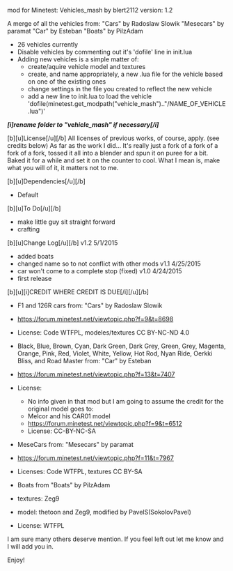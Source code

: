 mod for Minetest: Vehicles_mash
by blert2112
version: 1.2

A merge of all the vehicles from:
"Cars" by Radoslaw Slowik
"Mesecars" by paramat
"Car" by Esteban
"Boats" by PilzAdam

- 26 vehicles currently
- Disable vehicles by commenting out it's 'dofile' line in init.lua
- Adding new vehicles is a simple matter of:
	- create/aquire vehicle model and textures
	- create, and name appropriately, a new .lua file for the vehicle based on one of the existing ones
	- change settings in the file you created to reflect the new vehicle
	- add a new line to init.lua to load the vehicle 'dofile(minetest.get_modpath("vehicle_mash").."/NAME_OF_VEHICLE.lua")'

***[i]rename folder to "vehicle_mash" if necessary[/i]***

[b][u]License[/u][/b]
All licenses of previous works, of course, apply. (see credits below)
As far as the work I did... It's really just a fork of a fork of a fork of a fork, tossed it all into a blender and spun it on puree for a bit. Baked it for a while and set it on the counter to cool. What I mean is, make what you will of it, it matters not to me.

[b][u]Dependencies[/u][/b]
- Default

[b][u]To Do[/u][/b]
- make little guy sit straight forward
- crafting

[b][u]Change Log[/u][/b]
v1.2 5/1/2015 
- added boats
- changed name so  to not conflict with other mods
v1.1 4/25/2015
- car won't come to a complete stop (fixed)
v1.0 4/24/2015
- first release

[b][u][i]CREDIT WHERE CREDIT IS DUE[/i][/u][/b]
- F1 and 126R cars from: "Cars" by Radoslaw Slowik
- https://forum.minetest.net/viewtopic.php?f=9&t=8698
- License: Code WTFPL, modeles/textures CC BY-NC-ND 4.0

- Black, Blue, Brown, Cyan, Dark Green, Dark Grey, Green, Grey, Magenta, Orange, Pink, Red, Violet, White, Yellow, Hot Rod, Nyan Ride, Oerkki Bliss, and Road Master from: "Car" by Esteban
- https://forum.minetest.net/viewtopic.php?f=13&t=7407
- License:
	- No info given in that mod but I am going to assume the credit for the original model goes to:
	- Melcor and his CAR01 model
	- https://forum.minetest.net/viewtopic.php?f=9&t=6512
	- License: CC-BY-NC-SA

- MeseCars from: "Mesecars" by paramat
- https://forum.minetest.net/viewtopic.php?f=11&t=7967
- Licenses: Code WTFPL, textures CC BY-SA

- Boats from "Boats" by PilzAdam
- textures: Zeg9
- model: thetoon and Zeg9, modified by PavelS(SokolovPavel)
- License: WTFPL

I am sure many others deserve mention. If you feel left out let me know and I will add you in.

Enjoy!